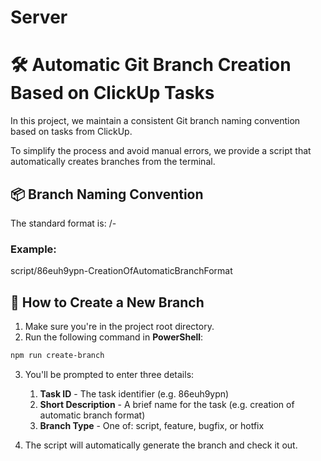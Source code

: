 # Server
# 🛠️ Automatic Git Branch Creation Based on ClickUp Tasks

In this project, we maintain a consistent Git branch naming convention based on tasks from ClickUp.

To simplify the process and avoid manual errors, we provide a script that automatically creates branches from the terminal.

## 📦 Branch Naming Convention

The standard format is:
<type>/<task-id>-<PascalCaseDescription>
### Example:
script/86euh9ypn-CreationOfAutomaticBranchFormat

## 🚀 How to Create a New Branch

1. Make sure you're in the project root directory.
2. Run the following command in **PowerShell**: 
```powershell
npm run create-branch
```
3. You'll be prompted to enter three details:
    1. **Task ID** - The task identifier (e.g. 86euh9ypn)
    2. **Short Description** - A brief name for the task (e.g. creation of automatic branch format)
    3. **Branch Type** - One of: script, feature, bugfix, or hotfix

4. The script will automatically generate the branch and check it out.

